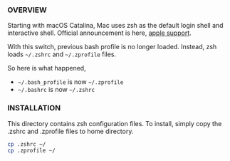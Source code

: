 ### OVERVIEW

Starting with macOS Catalina, Mac uses zsh as the default login shell and interactive shell.
Official announcement is here, [apple support](https://support.apple.com/en-us/HT208050).

With this switch, previous bash profile is no longer loaded. Instead, zsh loads `~/.zshrc` and `~/.zprofile` files. 

So here is what happened,
- `~/.bash_profile` is now `~/.zprofile`
- `~/.bashrc` is now `~/.zshrc` 


### INSTALLATION
This directory contains zsh configuration files. To install, simply copy the .zshrc and .zprofile files to home directory.

```bash
cp .zshrc ~/
cp .zprofile ~/
```
```bash
